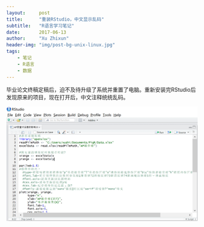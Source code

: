 ```yaml
---
layout:     post
title:      "重装RStudio，中文显示乱码"
subtitle:   "R语言学习笔记"
date:       2017-06-13
author:     "Xu Zhixun"
header-img: "img/post-bg-unix-linux.jpg"
tags:
    - 笔记
    - R语言
    - 数据
---
```


毕业论文终稿定稿后，迫不及待升级了系统并重置了电脑。重新安装完RStudio后发现原来的项目，现在打开后，中文注释统统乱码。

![中文乱码](/img/in-post/20170613/1.png)